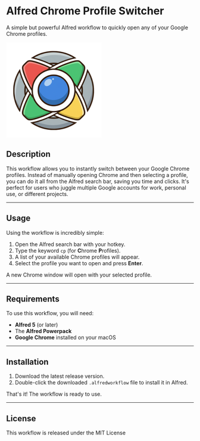 # Alfred Chrome Profile Switcher

A simple but powerful Alfred workflow to quickly open any of your Google Chrome profiles.

![Usage Example](icon.png) 
## Description

This workflow allows you to instantly switch between your Google Chrome profiles. Instead of manually opening Chrome and then selecting a profile, you can do it all from the Alfred search bar, saving you time and clicks. It's perfect for users who juggle multiple Google accounts for work, personal use, or different projects.

---

## Usage

Using the workflow is incredibly simple:

1.  Open the Alfred search bar with your hotkey.
2.  Type the keyword `cp` (for **C**hrome **P**rofiles).
3.  A list of your available Chrome profiles will appear.
4.  Select the profile you want to open and press **Enter**.

A new Chrome window will open with your selected profile.

---

## Requirements

To use this workflow, you will need:

* **Alfred 5** (or later)
* The **Alfred Powerpack**
* **Google Chrome** installed on your macOS

---

## Installation

1.  Download the latest release version. 
2.  Double-click the downloaded `.alfredworkflow` file to install it in Alfred.

That's it! The workflow is ready to use.

---

## License

This workflow is released under the MIT License